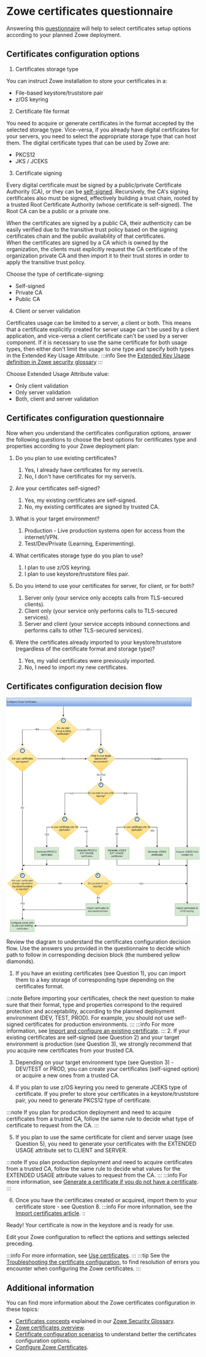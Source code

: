 # Zowe certificates questionnaire

Answering this [questionnaire](#certificates-configuration-questionnaire) will help to select certificates setup options according to your planned Zowe deployment.

## Certificates configuration options

1. Certificates storage type

You can instruct Zowe installation to store your certificates in a:
- File-based keystore/truststore pair
- z/OS keyring

2. Certificate file format

You need to acquire or generate certificates in the format accepted by the selected storage type.
Vice-versa, if you already have digital certificates for your servers, you need to select the appropriate storage type that can host them. 
The digital certificate types that can be used by Zowe are: 
- PKCS12
- JKS / JCEKS

3. Certificate signing

Every digital certificate must be signed by a public/private Certificate Authority (CA), or they can be [self-signed](/configure-certificates#self-signed-certificates "A self-signed certificate is one that is not signed by a CA at all – neither private nor public. In this case, the certificate is signed with its own private key, instead of requesting verification from a public or a private CA. This arrangement, however, means there is no chain of trust to guarantee that the host with this certificate is the one you wanted to communicate with. Note that these certificates are not secure against other hosts masquerading as the one you want to access. As such, it is highly recommended that certificates be verified against the truststore for production environments."). Recursively, the CA's signing certificates also must be signed, 
effectively building a trust chain, rooted by a trusted Root Certificate Authority (whose certificate is self-signed). The Root CA can be a public or a private one.     

When the certificates are signed by a public CA, their authenticity can be easily verified due to the transitive trust policy based on the signing certificates chain and the public availability of that certificates.   
When the certificates are signed by a CA which is owned by the organization, the clients must explicitly request the CA certificate of the organization private CA and then import it to their trust stores in order to apply the transitive trust policy.   

Choose the type of certificate-signing:
- Self-signed
- Private CA
- Public CA

4. Client or server validation

Certificates usage can be limited to a server, a client or both. This means that a certificate explicitly created for server usage can't be used by a client application, and vice-versa a client certificate can't be used by a server component.
If it is necessary to use the same certificate for both usage types, then either don't limit the usage to one type and specify both types in the Extended Key Usage Attribute.
:::info
See the [Extended Key Usage definition in Zowe security glossary](../appendix/zowe-security-glossary.md#extended-key-usage)
:::

Choose Extended Usage Attribute value:
- Only client validation
- Only server validation
- Both, client and server validation

## Certificates configuration questionnaire

Now when you understand the certificates configuration options, answer the following questions
to choose the best options for certificates type and properties according to your Zowe deployment plan:

1. Do you plan to use existing certificates?
   1. Yes, I already have certificates for my server/s.
   2. No, I don't have certificates for my server/s.
   
2. Are your certificates self-signed?
   1. Yes, my existing certificates are self-signed.
   2. No, my existing certificates are signed by trusted CA.

3. What is your target environment?
   1. Production - Live production systems open for access from the internet/VPN.
   2. Test/Dev/Private (Learning, Experimenting).

4. What certificates storage type do you plan to use? 
   1. I plan to use z/OS keyring.
   2. I plan to use keystore/truststore files pair.

5. Do you intend to use your certificates for server, for client, or for both?
   1. Server only (your service only accepts calls from TLS-secured clients).
   2. Client only (your service only performs calls to TLS-secured services).
   3. Server and client (your service accepts inbound connections and performs calls to other TLS-secured services).

6. Were the certificates already imported to your keystore/truststore (regardless of the certificate format and storage type)?
   1. Yes, my valid certificates were previously imported.
   2. No, I need to import my new certificates.

## Certificates configuration decision flow

![Certificates configuration decision tree](../images/install/config-certificates.png)

Review the diagram to understand the certificates configuration decision flow.
Use the answers you provided in the questionnaire to decide which path to follow in corresponding decision block (the numbered yellow diamonds).

1. If you have an existing certificates (see Question 1), you can import them to a key storage of corresponding type depending on the certificates format.

:::note
Before importing your certificates, check the next question to make sure that their format, type and properties correspond to the required protection and acceptability, according to the planned deployment environment (DEV, TEST, PROD).
For example, you should not use self-signed certificates for production environments.
:::
:::info
For more information, see [Import and configure an existing certificate](./import-certificates.md).
:::
2. If your existing certificates are self-signed (see Question 2) and your target environment is production (see Question 3), we strongly recommend that you acquire new certificates from your trusted CA.

3. Depending on your target environment type (see Question 3) - DEV/TEST or PROD, you can create your certificates (self-signed option) or acquire a new ones from a trusted CA.

4. If you plan to use z/OS keyring you need to generate JCEKS type of certificate. If you prefer to store your certificates in a keystore/truststore pair, you need to generate PKCS12 type of certificate.

:::note
If you plan for production deployment and need to acquire certificates from a trusted CA, follow the same rule to decide what type of certificate to request from the CA.
:::

5. If you plan to use the same certificate for client and server usage (see Question 5), you need to generate your certificates with the EXTENDED USAGE attribute set to CLIENT and SERVER.

:::note
If you plan production deployment and need to acquire certificates from a trusted CA, follow the same rule to decide what values for the EXTENDED USAGE attribute values to request from the CA.
:::
:::info
For more information, see [Generate a certificate if you do not have a certificate](./generate-certificates.md).
:::

6. Once you have the certificates created or acquired, import them to your certificate store - see Question 8.
:::info
For more information, see the [Import certificates article](./import-certificates.md).
::

Ready! Your certificate is now in the keystore and is ready for use. 

Edit your Zowe configuration to reflect the options and settings selected preceding.

:::info
For more information, see [Use certificates](./use-certificates.md).
:::
:::tip
See the [Troubleshooting the certificate configuration](../troubleshoot/troubleshoot-zos-certificate.md), to find resolution of errors you encounter when configuring the Zowe certificates.
:::

## Additional information

You can find more information about the Zowe certificates configuration in these topics:
- [Certificates concepts](../appendix/zowe-security-glossary#certificate-concepts) explained in our [Zowe Security Glossary](../appendix/zowe-security-glossary).
- [Zowe certificates overview](../getting-started/zowe-certificates-overview).
- [Certificate configuration scenarios](certificate-configuration-scenarios.md) to understand better the certificates configuration options.
- [Configure Zowe Certificates](./configure-certificates).